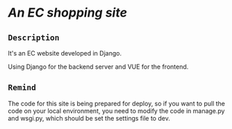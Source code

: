 # _An EC shopping site_


## `Description`

It's an EC website developed in Django.

Using Django for the backend server and VUE for the frontend.

## `Remind`

The code for this site is being prepared for deploy, so if you want to pull the code on your local environment,
you need to modify the code in manage.py and wsgi.py, which should be set the settings file to dev.